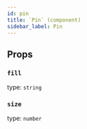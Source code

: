 ```yaml
---
id: pin
title: `Pin` (component)
sidebar_label: Pin
---
```



Props
-----

### `fill`

type: `string`


### `size`

type: `number`

